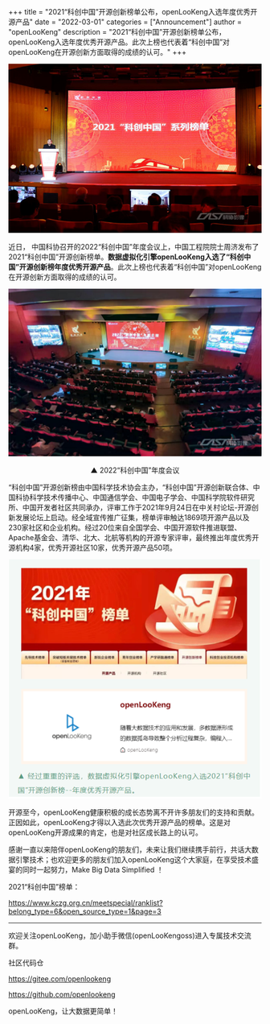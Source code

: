 +++ 
title = "2021“科创中国”开源创新榜单公布，openLooKeng入选年度优秀开源产品"
date = "2022-03-01"
categories = ["Announcement"]
author = "openLooKeng"
description = "2021“科创中国”开源创新榜单公布，openLooKeng入选年度优秀开源产品。此次上榜也代表着“科创中国”对openLooKeng在开源创新方面取得的成绩的认可。"
+++
 
<img src='./002.png' />

​近日， 中国科协召开的2022“科创中国”年度会议上，中国工程院院士周济发布了2021“科创中国”开源创新榜单。**数据虚拟化引擎openLooKeng入选了“科创中国”开源创新榜年度优秀开源产品**。此次上榜也代表着“科创中国”对openLooKeng在开源创新方面取得的成绩的认可。

<img src='./001.png' alt='2022“科创中国”年度会议' />

<center><p class="gray">▲ 2022“科创中国”年度会议</p> </center>

“科创中国”开源创新榜由中国科学技术协会主办，“科创中国”开源创新联合体、中国科协科学技术传播中心、中国通信学会、中国电子学会、中国科学院软件研究所、中国开发者社区共同承办，评审工作于2021年9月24日在中关村论坛-开源创新发展论坛上启动。经全域宣传推广征集，榜单评审触达1869项开源产品以及230家社区和企业机构。经过20位来自全国学会、中国开源软件推进联盟、Apache基金会、清华、北大、北航等机构的开源专家评审，最终推出年度优秀开源机构4家，优秀开源社区10家，优秀开源产品50项。

<img src='./003.png' alt='openLooKeng入选2021“科创中国”开源创新榜' />

开源至今，openLooKeng健康积极的成长态势离不开许多朋友们的支持和贡献。正因如此，openLooKeng才得以入选此次优秀开源产品的榜单。这是对openLooKeng开源成果的肯定，也是对社区成长路上的认可。

感谢一直以来陪伴openLooKeng的朋友们，未来让我们继续携手前行，共话大数据引擎技术；也欢迎更多的朋友们加入openLooKeng这个大家庭，在享受技术盛宴的同时一起努力，Make Big Data Simplified ！

2021“科创中国”榜单：

<https://www.kczg.org.cn/meetspecial/ranklist?belong_type=6&open_source_type=1&page=3>

---

欢迎关注openLooKeng，加小助手微信(openLooKengoss)进入专属技术交流群。

社区代码仓 

<https://gitee.com/openlookeng>

<https://github.com/openlookeng>

openLooKeng，让大数据更简单！ 
 